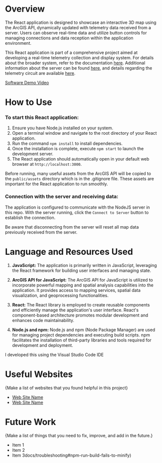 # Overview

The React application is designed to showcase an interactive 3D map using the ArcGIS API, dynamically updated with telemetry data received from a server. Users can observe real-time data and utilize button controls for managing connections and data reception within the application environment.

This React application is part of a comprehensive project aimed at developing a real-time telemetry collection and display system. For details about the broader system, refer to the documentation [here](..). Additional information about the server can be found [here](./telemetry_map_server), and details regarding the telemetry circuit are available [here](./telemetry_circuit_sketch).

[Software Demo Video](http://youtube.link.goes.here)

# How to Use

### To start this React application:

1. Ensure you have Node.js installed on your system.
2. Open a terminal window and navigate to the root directory of your React application.
3. Run the command `npm install` to install dependencies.
4. Once the installation is complete, execute `npm start` to launch the development server.
5. The React application should automatically open in your default web browser at `http://localhost:3000`.

Before running, many useful assets from the ArcGIS API will be copied to the `public/assets` directory which is in the .gitignore file. These assets are important for the React application to run smoothly.

### Connection with the server and receiving data:

The application is configured to communicate with the NodeJS server in this repo. With the server running, click the `Connect to Server` button to establish the connection.

Be aware that disconnecting from the server will reset all map data previously received from the server.

# Language and Resources Used

1. **JavaScript:** The application is primarily written in JavaScript, leveraging the React framework for building user interfaces and managing state.

2. **ArcGIS API for JavaScript:** The ArcGIS API for JavaScript is utilized to incorporate powerful mapping and spatial analysis capabilities into the application. It provides access to mapping services, spatial data visualization, and geoprocessing functionalities.

3. **React:** The React library is employed to create reusable components and efficiently manage the application's user interface. React's component-based architecture promotes modular development and enhances code maintainability.

4. **Node.js and npm:** Node.js and npm (Node Package Manager) are used for managing project dependencies and executing build scripts. npm facilitates the installation of third-party libraries and tools required for development and deployment.

I developed this using the Visual Studio Code IDE

# Useful Websites

{Make a list of websites that you found helpful in this project}
* [Web Site Name](http://url.link.goes.here)
* [Web Site Name](http://url.link.goes.here)

# Future Work

{Make a list of things that you need to fix, improve, and add in the future.}
* Item 1
* Item 2
* Item 3docs/troubleshooting#npm-run-build-fails-to-minify)
